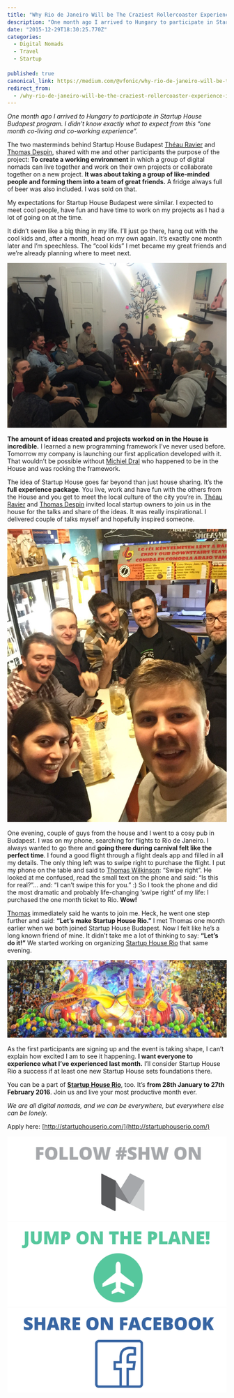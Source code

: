 ```yaml
---
title: "Why Rio de Janeiro Will be The Craziest Rollercoaster Experience in Your Life — And How Can You Join?"
description: "One month ago I arrived to Hungary to participate in Startup House Budapest program. I didn’t know exactly what to expect from this “one month co-living and co-working experience”. The two…"
date: "2015-12-29T18:30:25.770Z"
categories: 
  - Digital Nomads
  - Travel
  - Startup

published: true
canonical_link: https://medium.com/@vfonic/why-rio-de-janeiro-will-be-the-craziest-rollercoaster-experience-in-your-life-and-how-can-you-8abb0fb85e85
redirect_from:
  - /why-rio-de-janeiro-will-be-the-craziest-rollercoaster-experience-in-your-life-and-how-can-you-8abb0fb85e85
---
```


_One month ago I arrived to Hungary to participate in Startup House Budapest program. I didn’t know exactly what to expect from this “one month co-living and co-working experience”._

The two masterminds behind Startup House Budapest [Théau Ravier](https://medium.com/@theauravier) and [Thomas Despin](https://medium.com/@thomasdespin), shared with me and other participants the purpose of the project: **To create a working environment** in which a group of digital nomads can live together and work on their own projects or collaborate together on a new project. **It was about taking a group of like-minded people and forming them into a team of great friends.** A fridge always full of beer was also included. I was sold on that.

My expectations for Startup House Budapest were similar. I expected to meet cool people, have fun and have time to work on my projects as I had a lot of going on at the time.

It didn’t seem like a big thing in my life. I’ll just go there, hang out with the cool kids and, after a month, head on my own again. It’s exactly one month later and I’m speechless. The “cool kids” I met became my great friends and we’re already planning where to meet next.

![Startup House Budapest meets with local entrepreneurs to hear their success stories](./asset-1.jpeg)

**The amount of ideas created and projects worked on in the House is incredible.** I learned a new programming framework I’ve never used before. Tomorrow my company is launching our first application developed with it. That wouldn’t be possible without [Michiel Dral](https://medium.com/@Dral) who happened to be in the House and was rocking the framework.

The idea of Startup House goes far beyond than just house sharing. It’s the **full experience package**. You live, work and have fun with the others from the House and you get to meet the local culture of the city you’re in. [Théau Ravier](https://medium.com/@theauravier) and [Thomas Despin](https://medium.com/@thomasdespin) invited local startup owners to join us in the house for the talks and share of the ideas. It was really inspirational. I delivered couple of talks myself and hopefully inspired someone.

![A group of people becoming great friends](./asset-2.jpeg)

One evening, couple of guys from the house and I went to a cosy pub in Budapest. I was on my phone, searching for flights to Rio de Janeiro. I always wanted to go there and **going there during carnival felt like the perfect time**. I found a good flight through a flight deals app and filled in all my details. The only thing left was to swipe right to purchase the flight. I put my phone on the table and said to [Thomas Wilkinson](https://medium.com/@GenerationWilko): “Swipe right”. He looked at me confused, read the small text on the phone and said: “Is this for real?”… and: “I can’t swipe this for you.” :) So I took the phone and did the most dramatic and probably life-changing ‘swipe right’ of my life: I purchased the one month ticket to Rio. **Wow!**

[Thomas](https://medium.com/@GenerationWilko) immediately said he wants to join me. Heck, he went one step further and said: **“Let’s make Startup House Rio.”** I met Thomas one month earlier when we both joined Startup House Budapest. Now I felt like he’s a long known friend of mine. It didn’t take me a lot of thinking to say: **“Let’s do it!”** We started working on organizing [Startup House Rio](http://startuphouserio.com/) that same evening.

![Rio de Janeiro carnival — the biggest carnival on this planet](./asset-3.jpeg)

As the first participants are signing up and the event is taking shape, I can’t explain how excited I am to see it happening. **I want everyone to experience what I’ve experienced last month.** I’ll consider Startup House Rio a success if at least one new Startup House sets foundations there.

You can be a part of [**Startup House Rio**](http://startuphouserio.com/), too. It’s **from 28th January to 27th February 2016**. Join us and live your most productive month ever.

_We are all digital nomads, and we can be everywhere, but everywhere else can be lonely._

Apply here: [http://startuphouserio.com/](http://startuphouserio.com/)

[![](./asset-4.png)](https://medium.com/startup-house-world)[![](./asset-5.png)](http://startuphouserio.com/)[![](./asset-6.png)](https://www.facebook.com/sharer/sharer.php?u=https%3A//medium.com/%40vfonic/8abb0fb85e85)
